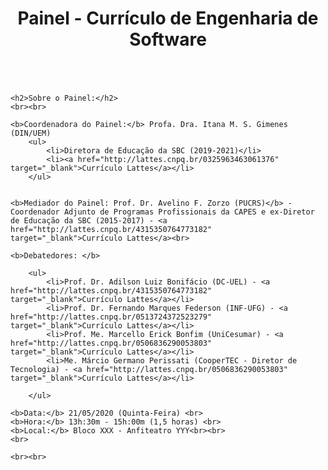﻿---
layout: page-fullwidth
title: "Painel - Currículo de Engenharia de Software"
subheadline: ""
permalink: "/painel/"
header:
   image_fullwidth: banner_eres2020.png
---

<div class="medium-16 columns">

	<h2>Sobre o Painel:</h2>
	<br><br>

	<b>Coordenadora do Painel:</b> Profa. Dra. Itana M. S. Gimenes (DIN/UEM)
		<ul>
			<li>Diretora de Educação da SBC (2019-2021)</li>
			<li><a href="http://lattes.cnpq.br/0325963463061376" target="_blank">Currículo Lattes</a></li>		
		</ul>

 
	<b>Mediador do Painel: Prof. Dr. Avelino F. Zorzo (PUCRS)</b> - Coordenador Adjunto de Programas Profissionais da CAPES e ex-Diretor de Educação da SBC (2015-2017) - <a href="http://lattes.cnpq.br/4315350764773182" target="_blank">Currículo Lattes</a><br>			

	<b>Debatedores: </b>
	
		<ul>
			<li>Prof. Dr. Adilson Luiz Bonifácio (DC-UEL) - <a href="http://lattes.cnpq.br/4315350764773182" target="_blank">Currículo Lattes</a></li>
			<li>Prof. Dr. Fernando Marques Federson (INF-UFG) - <a href="http://lattes.cnpq.br/0513724372523279" target="_blank">Currículo Lattes</a></li>
			<li>Prof. Me. Marcello Erick Bonfim (UniCesumar) - <a href="http://lattes.cnpq.br/0506836290053803" target="_blank">Currículo Lattes</a></li>
			<li>Me. Márcio Germano Perissati (CooperTEC - Diretor de Tecnologia) - <a href="http://lattes.cnpq.br/0506836290053803" target="_blank">Currículo Lattes</a></li>
		
		</ul>
			
	<b>Data:</b> 21/05/2020 (Quinta-Feira) <br>
	<b>Hora:</b> 13h:30m - 15h:00m (1,5 horas) <br>
	<b>Local:</b> Bloco XXX - Anfiteatro YYY<br><br>	
	<br>
	
	<br><br>
	
</div><!-- /.medium-4.columns -->





<div class="row t30">	
	<img src="{{ site.urlimg }}painel.jpg" alt="" align="center">
</div><!-- /.row -->

<div class="row t30">	
	<img src="{{ site.urlimg }}promocao_apoio_logos.png" alt="" align="center">
</div><!-- /.row -->